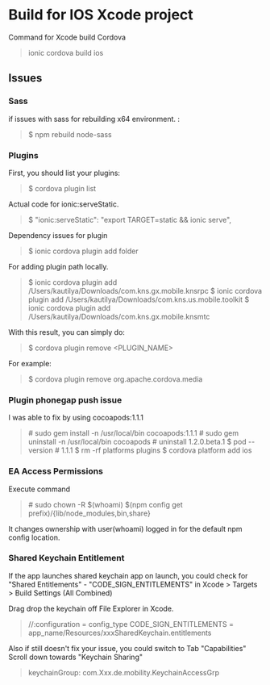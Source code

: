 # Build for IOS Xcode project

Command for Xcode build Cordova

> ionic cordova build ios

## Issues

### Sass

if issues with sass for rebuilding x64 environment. :

> \$ npm rebuild node-sass

### Plugins

First, you should list your plugins:

> \$ cordova plugin list

Actual code for ionic:serveStatic.

> \$ "ionic:serveStatic": "export TARGET=static && ionic serve",

Dependency issues for plugin

> \$ ionic cordova plugin add folder

For adding plugin path locally.

> \$ ionic cordova plugin add /Users/kautilya/Downloads/com.kns.gx.mobile.knsrpc
> \$ ionic cordova plugin add /Users/kautilya/Downloads/com.kns.us.mobile.toolkit
> \$ ionic cordova plugin add /Users/kautilya/Downloads/com.kns.gx.mobile.knsmtc

With this result, you can simply do:

> \$ cordova plugin remove <PLUGIN_NAME>

For example:

> \$ cordova plugin remove org.apache.cordova.media

### Plugin phonegap push issue

I was able to fix by using cocoapods:1.1.1

> \# sudo gem install -n /usr/local/bin cocoapods:1.1.1
> \# sudo gem uninstall -n /usr/local/bin cocoapods # uninstall 1.2.0.beta.1
> \$ pod --version # 1.1.1
> \$ rm -rf platforms plugins
> \$ cordova platform add ios

### EA Access Permissions

Execute command

> \# sudo chown -R $(whoami) $(npm config get prefix)/{lib/node_modules,bin,share}

It changes ownership with user(whoami) logged in for the default npm config location.

### Shared Keychain Entitlement

If the app launches shared keychain app on launch, you could check for "Shared Entitlements" - "CODE_SIGN_ENTITLEMENTS" in Xcode > Targets > Build Settings (All Combined)

Drag drop the keychain off File Explorer in Xcode.

> //:configuration = config_type
> CODE_SIGN_ENTITLEMENTS = app_name/Resources/xxxSharedKeychain.entitlements

Also if still doesn't fix your issue, you could switch to Tab "Capabilities"
Scroll down towards "Keychain Sharing"

> keychainGroup: com.Xxx.de.mobility.KeychainAccessGrp
